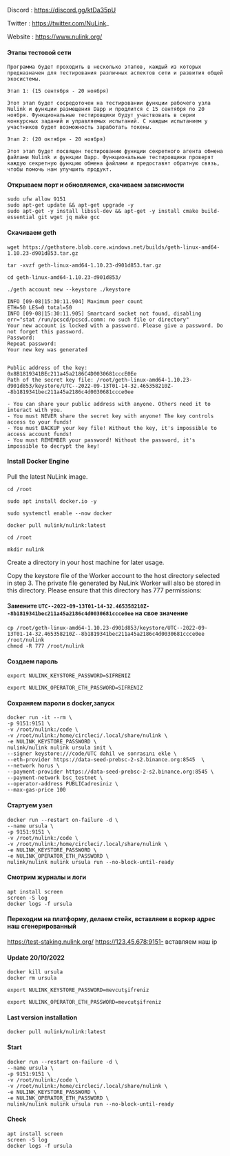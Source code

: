 Discord : https://discord.gg/ktDa35pU

Twitter : https://twitter.com/NuLink_

Website : https://www.nulink.org/

#### Этапы тестовой сети
```
Программа будет проходить в несколько этапов, каждый из которых предназначен для тестирования различных аспектов сети и развития общей экосистемы.

Этап 1: (15 сентября - 20 ноября)

Этот этап будет сосредоточен на тестировании функции рабочего узла Nulink и функции размещения Dapp и продлится с 15 сентября по 20 ноября. Функциональные тестировщики будут участвовать в серии конкурсных заданий и управляемых испытаний. С каждым испытанием у участников будет возможность заработать токены.

Этап 2: (20 октября - 20 ноября)

Этот этап будет посвящен тестированию функции секретного агента обмена файлами Nulink и функции Dapp. Функциональные тестировщики проверят каждую секретную функцию обмена файлами и предоставят обратную связь, чтобы помочь нам улучшить продукт.
```
#### Открываем порт и обновляемся, скачиваем зависимости
```
sudo ufw allow 9151
sudo apt-get update && apt-get upgrade -y
sudo apt-get -y install libssl-dev && apt-get -y install cmake build-essential git wget jq make gcc
```

#### Скачиваем geth
```
wget https://gethstore.blob.core.windows.net/builds/geth-linux-amd64-1.10.23-d901d853.tar.gz

tar -xvzf geth-linux-amd64-1.10.23-d901d853.tar.gz

cd geth-linux-amd64-1.10.23-d901d853/

./geth account new --keystore ./keystore
```
```
INFO [09-08|15:30:11.904] Maximum peer count                       ETH=50 LES=0 total=50
INFO [09-08|15:30:11.905] Smartcard socket not found, disabling    err="stat /run/pcscd/pcscd.comm: no such file or directory"
Your new account is locked with a password. Please give a password. Do not forget this password.
Password: 
Repeat password: 
Your new key was generated


Public address of the key:   0x8B1819341BEc211a45a2186C4D0030681cccE0Ee
Path of the secret key file: /root/geth-linux-amd64-1.10.23-d901d853/keystore/UTC--2022-09-13T01-14-32.465358210Z--8b1819341bec211a45a2186c4d0030681ccce0ee

- You can share your public address with anyone. Others need it to interact with you.
- You must NEVER share the secret key with anyone! The key controls access to your funds!
- You must BACKUP your key file! Without the key, it's impossible to access account funds!
- You must REMEMBER your password! Without the password, it's impossible to decrypt the key!
```

#### Install Docker Engine
Pull the latest NuLink image.
```
cd /root

sudo apt install docker.io -y

sudo systemctl enable --now docker

docker pull nulink/nulink:latest

cd /root

mkdir nulink
```
Create a directory in your host machine for later usage.

Copy the keystore file of the Worker account to the host directory selected in step 3. The private file generated by NuLink Worker will also be stored in this directory. Please ensure that this directory has 777 permissions:
#### Замените `UTC--2022-09-13T01-14-32.465358210Z--8b1819341bec211a45a2186c4d0030681ccce0ee` на свое значение
``` 
cp /root/geth-linux-amd64-1.10.23-d901d853/keystore/UTC--2022-09-13T01-14-32.465358210Z--8b1819341bec211a45a2186c4d0030681ccce0ee /root/nulink
chmod -R 777 /root/nulink
 ```
#### Создаем пароль
```
export NULINK_KEYSTORE_PASSWORD=SIFRENIZ

export NULINK_OPERATOR_ETH_PASSWORD=SIFRENIZ
```
#### Сохраняем пароли в docker,запуск
```
docker run -it --rm \
-p 9151:9151 \
-v /root/nulink:/code \
-v /root/nulink:/home/circleci/.local/share/nulink \
-e NULINK_KEYSTORE_PASSWORD \
nulink/nulink nulink ursula init \
--signer keystore:///code/UTC dahil ve sonrasını ekle \
--eth-provider https://data-seed-prebsc-2-s2.binance.org:8545  \
--network horus \
--payment-provider https://data-seed-prebsc-2-s2.binance.org:8545 \
--payment-network bsc_testnet \
--operator-address PUBLICadresiniz \
--max-gas-price 100
```
#### Стартуем узел 
```
docker run --restart on-failure -d \
--name ursula \
-p 9151:9151 \
-v /root/nulink:/code \
-v /root/nulink:/home/circleci/.local/share/nulink \
-e NULINK_KEYSTORE_PASSWORD \
-e NULINK_OPERATOR_ETH_PASSWORD \
nulink/nulink nulink ursula run --no-block-until-ready
```

#### Смотрим журналы и логи
```
apt install screen
screen -S log
docker logs -f ursula
```

#### Переходим на платформу, делаем стейк, вставляем в воркер адрес наш сгенерированный 
https://test-staking.nulink.org/
https://123.45.678:9151- вставляем наш ip


#### Update 20/10/2022
```
docker kill ursula
docker rm ursula
```
```
export NULINK_KEYSTORE_PASSWORD=mevcutşifreniz

export NULINK_OPERATOR_ETH_PASSWORD=mevcutşifreniz
```
#### Last version installation
```
docker pull nulink/nulink:latest
```
#### Start
```
docker run --restart on-failure -d \
--name ursula \
-p 9151:9151 \
-v /root/nulink:/code \
-v /root/nulink:/home/circleci/.local/share/nulink \
-e NULINK_KEYSTORE_PASSWORD \
-e NULINK_OPERATOR_ETH_PASSWORD \
nulink/nulink nulink ursula run --no-block-until-ready
```
#### Check
```
apt install screen
screen -S log
docker logs -f ursula
```
